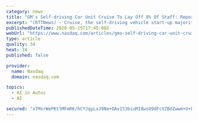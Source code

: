 ```yaml
---
category: news
title: "GM's Self-driving Car Unit Cruise To Lay Off 8% Of Staff: Reports"
excerpt: "(RTTNews) - Cruise, the self-driving vehicle start-up majority-owned by General Motors, reportedly plans to lay off 150 employees or about 8% of its workforce, in order to curb operating costs amid the ongoing coronavirus pandemic."
publishedDateTime: 2020-05-15T17:45:00Z
webUrl: "https://www.nasdaq.com/articles/gms-self-driving-car-unit-cruise-to-lay-off-8-of-staff%3A-reports-2020-05-15"
type: article
quality: 34
heat: 34
published: false

provider:
  name: Nasdaq
  domain: nasdaq.com

topics:
  - AI in Autos
  - AI

secured: "x7MsrWePKtlMFmRK/hCYJqyLxJ9Na+OAv153biuMI8wsO9dFcVZBdZwwm+U+P97M0Htb0z61q8tY4d1h4qWmkDGb92zozr996Zxb/BoeaQcaYQocU10Klg9JAdvSRvHItTmFlU0aBpGBFFY8jhQC2KHVUl8npAgiqwdDljuGLxnNhpS38G2ivj6YpWjTZlq/TCUR5NWv+D78he/I7916JgG+HzXuS/clD0xtCk8JOXa/3ZcYspK/+sfOAGQgFJuNHWy19htKxskeDKBFeUJEK/Qj4+6hfa5MsooDhrL27dabb7C/X9ajltW8GBoekEiQfBnv1mhOnKUKnaqis4KDdxdZ2fNZmfrGTdKpzvUTpjaPwicPo+uxXNSMSmLURE3OSpCanYWju7giVSXB+IDOIeqHdNaq5CStyrYj8vOnM5qRSIO9CtX2z/PeWUq9uae6dfKq1U/vLWL5MBUTWUNqULBk/OhznJW5Q5YOqU36n0w=;rK8dZWV0xSHJ5O5ThhSCsQ=="
---
```


